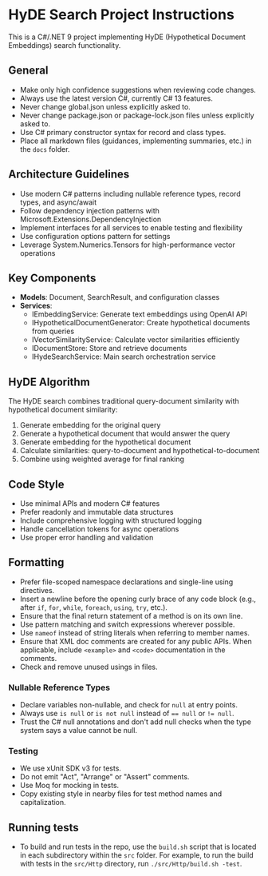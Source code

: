 <!-- Use this file to provide workspace-specific custom instructions to Copilot. For more details, visit https://code.visualstudio.com/docs/copilot/copilot-customization#_use-a-githubcopilotinstructionsmd-file -->

# HyDE Search Project Instructions

This is a C#/.NET 9 project implementing HyDE (Hypothetical Document Embeddings) search functionality.

## General

* Make only high confidence suggestions when reviewing code changes.
* Always use the latest version C#, currently C# 13 features.
* Never change global.json unless explicitly asked to.
* Never change package.json or package-lock.json files unless explicitly asked to.
* Use C# primary constructor syntax for record and class types.
* Place all markdown files (guidances, implementing summaries, etc.) in the `docs` folder.

## Architecture Guidelines

- Use modern C# patterns including nullable reference types, record types, and async/await
- Follow dependency injection patterns with Microsoft.Extensions.DependencyInjection
- Implement interfaces for all services to enable testing and flexibility
- Use configuration options pattern for settings
- Leverage System.Numerics.Tensors for high-performance vector operations

## Key Components

- **Models**: Document, SearchResult, and configuration classes
- **Services**: 
  - IEmbeddingService: Generate text embeddings using OpenAI API
  - IHypotheticalDocumentGenerator: Create hypothetical documents from queries
  - IVectorSimilarityService: Calculate vector similarities efficiently
  - IDocumentStore: Store and retrieve documents
  - IHydeSearchService: Main search orchestration service

## HyDE Algorithm

The HyDE search combines traditional query-document similarity with hypothetical document similarity:
1. Generate embedding for the original query
2. Generate a hypothetical document that would answer the query
3. Generate embedding for the hypothetical document
4. Calculate similarities: query-to-document and hypothetical-to-document
5. Combine using weighted average for final ranking

## Code Style

- Use minimal APIs and modern C# features
- Prefer readonly and immutable data structures
- Include comprehensive logging with structured logging
- Handle cancellation tokens for async operations
- Use proper error handling and validation

## Formatting

* Prefer file-scoped namespace declarations and single-line using directives.
* Insert a newline before the opening curly brace of any code block (e.g., after `if`, `for`, `while`, `foreach`, `using`, `try`, etc.).
* Ensure that the final return statement of a method is on its own line.
* Use pattern matching and switch expressions wherever possible.
* Use `nameof` instead of string literals when referring to member names.
* Ensure that XML doc comments are created for any public APIs. When applicable, include `<example>` and `<code>` documentation in the comments.
* Check and remove unused usings in files.

### Nullable Reference Types

* Declare variables non-nullable, and check for `null` at entry points.
* Always use `is null` or `is not null` instead of `== null` or `!= null`.
* Trust the C# null annotations and don't add null checks when the type system says a value cannot be null.

### Testing

* We use xUnit SDK v3 for tests.
* Do not emit "Act", "Arrange" or "Assert" comments.
* Use Moq for mocking in tests.
* Copy existing style in nearby files for test method names and capitalization.

## Running tests

* To build and run tests in the repo, use the `build.sh` script that is located in each subdirectory within the `src` folder. For example, to run the build with tests in the `src/Http` directory, run `./src/Http/build.sh -test`.